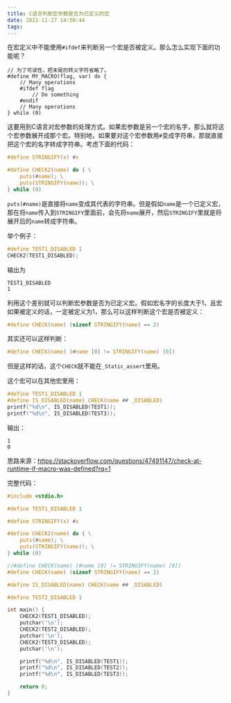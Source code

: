 ```yaml
---
title: C语言判断宏参数是否为已定义的宏
date: 2021-11-27 14:50:44
tags:
---
```


在宏定义中不能使用`#ifdef`来判断另一个宏是否被定义。那么怎么实现下面的功能呢？

```
// 为了可读性，把末尾的转义字符省略了。
#define MY_MACRO(flag, var) do {
    // Many operations
    #ifdef flag
        // Do something
    #endif
    // Many operations
} while (0)
```

这要用到C语言对宏参数的处理方式。如果宏参数是另一个宏的名字，那么就将这个宏参数展开成那个宏。特别地，如果要对这个宏参数用`#`变成字符串，那就直接把这个宏的名字转成字符串。考虑下面的代码：

```c
#define STRINGIFY(x) #x

#define CHECK2(name) do { \
	puts(#name); \
	puts(STRINGIFY(name)); \
} while (0)
```

`puts(#name)`是直接将`name`变成其代表的字符串。但是假如`name`是一个已定义宏，那在将`name`传入到`STRINGIFY`里面前，会先将`name`展开，然后`STRINGIFY`里就是将展开后的`name`转成字符串。

举个例子：

```c
#define TEST1_DISABLED 1
CHECK2(TEST1_DISABLED);
```

输出为

```
TEST1_DISABLED
1
```

利用这个差别就可以判断宏参数是否为已定义宏。假如宏名字的长度大于1，且宏如果被定义的话，一定被定义为1，那么可以这样判断这个宏是否被定义：

```c
#define CHECK(name) (sizeof STRINGIFY(name) == 2)
```

其实还可以这样判断：

```c
#define CHECK(name) (#name [0] != STRINGIFY(name) [0])
```

但是这样的话，这个`CHECK`就不能在`_Static_assert`里用。

这个宏可以在其他宏里用：

```c
#define TEST1_DISABLED 1
#define IS_DISABLED(name) CHECK(name ## _DISABLED)
printf("%d\n", IS_DISABLED(TEST1));
printf("%d\n", IS_DISABLED(TEST3));
```

输出：

```
1
0
```

思路来源：<https://stackoverflow.com/questions/47491147/check-at-runtime-if-macro-was-defined?rq=1>

完整代码：

```c
#include <stdio.h>

#define TEST1_DISABLED 1

#define STRINGIFY(x) #x

#define CHECK2(name) do { \
	puts(#name); \
	puts(STRINGIFY(name)); \
} while (0)

//#define CHECK(name) (#name [0] != STRINGIFY(name) [0])
#define CHECK(name) (sizeof STRINGIFY(name) == 2)

#define IS_DISABLED(name) CHECK(name ## _DISABLED)

#define TEST2_DISABLED 1

int main() {
	CHECK2(TEST1_DISABLED);
	putchar('\n');
	CHECK2(TEST2_DISABLED);
	putchar('\n');
	CHECK2(TEST3_DISABLED);
	putchar('\n');

	printf("%d\n", IS_DISABLED(TEST1));
	printf("%d\n", IS_DISABLED(TEST2));
	printf("%d\n", IS_DISABLED(TEST3));

	return 0;
}
```
